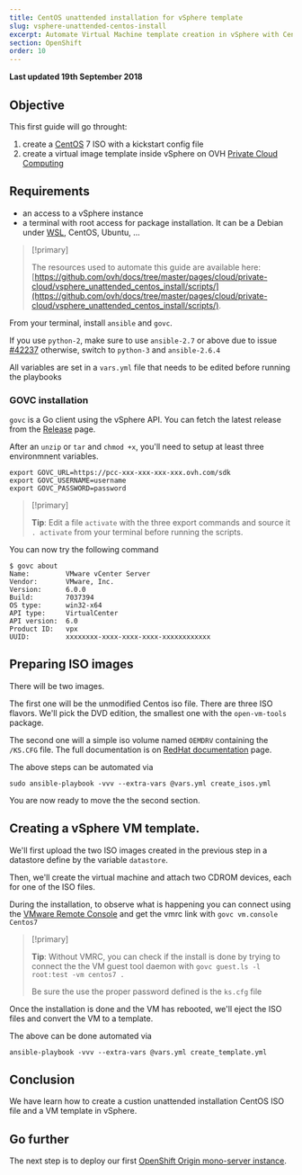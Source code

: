 ```yaml
---
title: CentOS unattended installation for vSphere template
slug: vsphere-unattended-centos-install
excerpt: Automate Virtual Machine template creation in vSphere with CentOS 7 unattended installation
section: OpenShift
order: 10
---
```


**Last updated 19th September 2018**

## Objective

This first guide will go throught:

1. create a [CentOS](https://www.centos.org/) 7 ISO with a kickstart config file
2. create a virtual image template inside vSphere on OVH [Private Cloud Computing](https://www.ovh.com/private-cloud/)

## Requirements

- an access to a vSphere instance
- a terminal with root access for package installation. It can be a Debian under [WSL](https://en.wikipedia.org/wiki/Windows_Subsystem_for_Linux), CentOS, Ubuntu, ...

> [!primary]
> 
> The resources used to automate this guide are available here: [https://github.com/ovh/docs/tree/master/pages/cloud/private-cloud/vsphere_unattended_centos_install/scripts/](https://github.com/ovh/docs/tree/master/pages/cloud/private-cloud/vsphere_unattended_centos_install/scripts/).
> 

From your terminal, install `ansible` and `govc`.

If you use `python-2`, make sure to use `ansible-2.7` or above due to issue [#42237](https://github.com/ansible/ansible/pull/42237) otherwise, switch to `python-3` and `ansible-2.6.4`

All variables are set in a `vars.yml` file that needs to be edited before running the playbooks

### GOVC installation

`govc` is a Go client using the vSphere API. You can fetch the latest release from the [Release](https://github.com/vmware/govmomi/releases) page.

After an `unzip` or `tar` and `chmod +x`, you'll need to setup at least three environmnent variables.

```shell
export GOVC_URL=https://pcc-xxx-xxx-xxx-xxx.ovh.com/sdk
export GOVC_USERNAME=username
export GOVC_PASSWORD=password
```

> [!primary]
> 
> **Tip**: Edit a file `activate` with the three export commands and source it `. activate` from your terminal before running the scripts.
> 

You can now try the following command

```shell
$ govc about
Name:         VMware vCenter Server
Vendor:       VMware, Inc.
Version:      6.0.0
Build:        7037394
OS type:      win32-x64
API type:     VirtualCenter
API version:  6.0
Product ID:   vpx
UUID:         xxxxxxxx-xxxx-xxxx-xxxx-xxxxxxxxxxxx
```

## Preparing ISO images

There will be two images.

The first one will be the unmodified Centos iso file.
There are three ISO flavors. We'll pick the DVD edition, the smallest one with the `open-vm-tools` package.

The second one will a simple iso volume named `OEMDRV` containing the `/KS.CFG` file. The full documentation is on [RedHat documentation](https://access.redhat.com/documentation/en-us/red_hat_enterprise_linux/7/html/installation_guide/sect-kickstart-howto#sect-kickstart-installation-starting) page.

The above steps can be automated via

```shell
sudo ansible-playbook -vvv --extra-vars @vars.yml create_isos.yml
```

You are now ready to move the the second section.

## Creating a vSphere VM template.

We'll first upload the two ISO images created in the previous step in a datastore define by the variable `datastore`.

Then, we'll create the virtual machine and attach two CDROM devices, each for one of the ISO files.

During the installation, to observe what is happening you can connect using the [VMware Remote Console](https://www.vmware.com/go/download-vmrc) and get the vmrc link with `govc vm.console Centos7`

> [!primary]
> 
> **Tip**: Without VMRC, you can check if the install is done by trying to connect the the VM guest tool daemon with `govc guest.ls -l root:test -vm centos7 .`
>
> Be sure the use the proper password defined is the `ks.cfg` file
> 

Once the installation is done and the VM has rebooted, we'll eject the ISO files and convert the VM to a template.

The above can be done automated via

```shell
ansible-playbook -vvv --extra-vars @vars.yml create_template.yml
```

## Conclusion

We have learn how to create a custion unattended installation CentOS ISO file and a VM template in vSphere.

## Go further

The next step is to deploy our first [OpenShift Origin mono-server instance](https://docs.ovh.com/gb/en/private-cloud/openshift-private-cloud-mono-server/).
